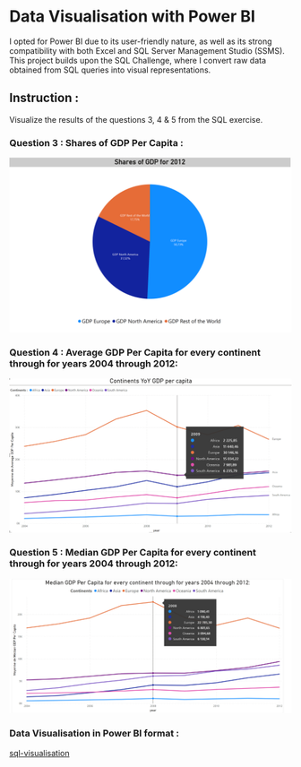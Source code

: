# Data Visualisation with Power BI
I opted for Power BI due to its user-friendly nature, as well as its strong compatibility with both Excel and SQL Server Management Studio (SSMS).
This project builds upon the SQL Challenge, where I convert raw data obtained from SQL queries into visual representations.

## Instruction :
Visualize the results of the questions 3, 4 & 5 from the SQL exercise.

### Question 3  : Shares of GDP Per Capita :


![Q3](Q3.png)
### Question 4 : Average GDP Per Capita for every continent through for years 2004 through 2012:


![PowerBI-Q4](PowerBI-Q4.png)

### Question 5  : Median GDP Per Capita for every continent through for years 2004 through 2012:
 
 
 ![PowerBI-Q5](PowerBI-Q5.png)


 ### Data Visualisation in Power BI format :
 [sql-visualisation](SQL_Data_Visualisation.pbix)
